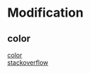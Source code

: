 # Modification

## color
[color](https://en.wikipedia.org/wiki/ANSI_escape_code#Colors)  
[stackoverflow](https://stackoverflow.com/questions/5947742/how-to-change-the-output-color-of-echo-in-linux)  
